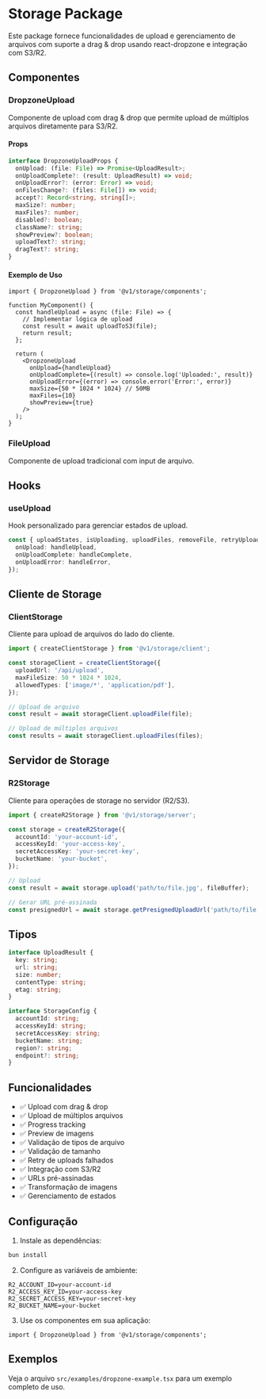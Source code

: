 # Storage Package

Este package fornece funcionalidades de upload e gerenciamento de arquivos com suporte a drag & drop usando react-dropzone e integração com S3/R2.

## Componentes

### DropzoneUpload

Componente de upload com drag & drop que permite upload de múltiplos arquivos diretamente para S3/R2.

#### Props

```typescript
interface DropzoneUploadProps {
  onUpload: (file: File) => Promise<UploadResult>;
  onUploadComplete?: (result: UploadResult) => void;
  onUploadError?: (error: Error) => void;
  onFilesChange?: (files: File[]) => void;
  accept?: Record<string, string[]>;
  maxSize?: number;
  maxFiles?: number;
  disabled?: boolean;
  className?: string;
  showPreview?: boolean;
  uploadText?: string;
  dragText?: string;
}
```

#### Exemplo de Uso

```tsx
import { DropzoneUpload } from '@v1/storage/components';

function MyComponent() {
  const handleUpload = async (file: File) => {
    // Implementar lógica de upload
    const result = await uploadToS3(file);
    return result;
  };

  return (
    <DropzoneUpload
      onUpload={handleUpload}
      onUploadComplete={(result) => console.log('Uploaded:', result)}
      onUploadError={(error) => console.error('Error:', error)}
      maxSize={50 * 1024 * 1024} // 50MB
      maxFiles={10}
      showPreview={true}
    />
  );
}
```

### FileUpload

Componente de upload tradicional com input de arquivo.

## Hooks

### useUpload

Hook personalizado para gerenciar estados de upload.

```typescript
const { uploadStates, isUploading, uploadFiles, removeFile, retryUpload } = useUpload({
  onUpload: handleUpload,
  onUploadComplete: handleComplete,
  onUploadError: handleError,
});
```

## Cliente de Storage

### ClientStorage

Cliente para upload de arquivos do lado do cliente.

```typescript
import { createClientStorage } from '@v1/storage/client';

const storageClient = createClientStorage({
  uploadUrl: '/api/upload',
  maxFileSize: 50 * 1024 * 1024,
  allowedTypes: ['image/*', 'application/pdf'],
});

// Upload de arquivo
const result = await storageClient.uploadFile(file);

// Upload de múltiplos arquivos
const results = await storageClient.uploadFiles(files);
```

## Servidor de Storage

### R2Storage

Cliente para operações de storage no servidor (R2/S3).

```typescript
import { createR2Storage } from '@v1/storage/server';

const storage = createR2Storage({
  accountId: 'your-account-id',
  accessKeyId: 'your-access-key',
  secretAccessKey: 'your-secret-key',
  bucketName: 'your-bucket',
});

// Upload
const result = await storage.upload('path/to/file.jpg', fileBuffer);

// Gerar URL pré-assinada
const presignedUrl = await storage.getPresignedUploadUrl('path/to/file.jpg');
```

## Tipos

```typescript
interface UploadResult {
  key: string;
  url: string;
  size: number;
  contentType: string;
  etag: string;
}

interface StorageConfig {
  accountId: string;
  accessKeyId: string;
  secretAccessKey: string;
  bucketName: string;
  region?: string;
  endpoint?: string;
}
```

## Funcionalidades

- ✅ Upload com drag & drop
- ✅ Upload de múltiplos arquivos
- ✅ Progress tracking
- ✅ Preview de imagens
- ✅ Validação de tipos de arquivo
- ✅ Validação de tamanho
- ✅ Retry de uploads falhados
- ✅ Integração com S3/R2
- ✅ URLs pré-assinadas
- ✅ Transformação de imagens
- ✅ Gerenciamento de estados

## Configuração

1. Instale as dependências:
```bash
bun install
```

2. Configure as variáveis de ambiente:
```env
R2_ACCOUNT_ID=your-account-id
R2_ACCESS_KEY_ID=your-access-key
R2_SECRET_ACCESS_KEY=your-secret-key
R2_BUCKET_NAME=your-bucket
```

3. Use os componentes em sua aplicação:
```tsx
import { DropzoneUpload } from '@v1/storage/components';
```

## Exemplos

Veja o arquivo `src/examples/dropzone-example.tsx` para um exemplo completo de uso.
